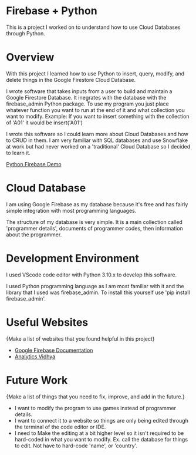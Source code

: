 # Firebase + Python
This is a project I worked on to understand how to use Cloud Databases through Python.

# Overview

With this project I learned how to use Python to insert, query, modify, and delete things in the Google Firestore Cloud Database. 

I wrote software that takes inputs from a user to build and maintain a Google Firestore Database. It inegrates with the database with the firebase_admin Python package. To use my program you just place whatever function you want to run at the end of it and what collection you want to modify.
Example: If you want to insert something with the collection of 'A01' it would be insert('A01')

I wrote this software so I could learn more about Cloud Databases and how to CRUD in them. I am very familiar with SQL databases and use Snowflake at work but had never worked on a 'traditional' Cloud Database so I decided to learn it.

[Python Firebase Demo](https://youtu.be/4jLoNMC-tiY)

# Cloud Database

I am using Google Firebase as my database because it's free and has fairly simple integration with most programming languages.

The structure of my database is very simple. It is a main collection called 'programmer details', documents of programmer codes, then information about the programmer. 

# Development Environment

I used VScode code editor with Python 3.10.x to develop this software. 

I used Python programming language as I am most familiar with it and the library that I used was firebase_admin. To install this yourself use 'pip install firebase_admin'.

# Useful Websites

{Make a list of websites that you found helpful in this project}
* [Google Firebase Documentation](https://firebase.google.com/docs/reference/admin/python)
* [Analytics Vidhya](https://www.analyticsvidhya.com/blog/2022/07/introduction-to-google-firebase-firestore-using-python/?)

# Future Work

{Make a list of things that you need to fix, improve, and add in the future.}
* I want to modify the program to use games instead of programmer details.
* I want to connect it to a website so things are only being edited through the terminal of the code editor or IDE.
* I need to Make the editing at a bit higher level so it isn't required to be hard-coded in what you want to modify. Ex. call the database for things to edit. Not have to hard-code 'name', or 'country'.
